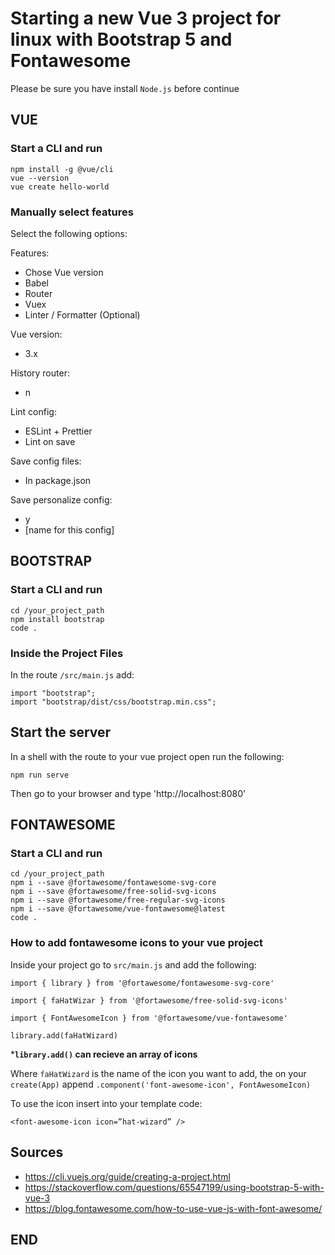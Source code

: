 # Starting a new Vue 3 project for linux with Bootstrap 5 and Fontawesome

Please be sure you have install `Node.js` before continue

## VUE

### Start a CLI and run

```
npm install -g @vue/cli
vue --version
vue create hello-world
```

### Manually select features

Select the following options:

Features:

- Chose Vue version
- Babel
- Router
- Vuex
- Linter / Formatter (Optional)

Vue version:

- 3.x

History router:

- n

Lint config:

- ESLint + Prettier
- Lint on save

Save config files:

- In package.json

Save personalize config:

- y
- [name for this config]

## BOOTSTRAP

### Start a CLI and run

```
cd /your_project_path
npm install bootstrap
code .
```

### Inside the Project Files

In the route `/src/main.js` add:

```
import "bootstrap";
import "bootstrap/dist/css/bootstrap.min.css";
```

## Start the server

In a shell with the route to your vue project open run the following:

```
npm run serve
```

Then go to your browser and type 'http://localhost:8080'

## FONTAWESOME
### Start a CLI and run

```
cd /your_project_path
npm i --save @fortawesome/fontawesome-svg-core
npm i --save @fortawesome/free-solid-svg-icons
npm i --save @fortawesome/free-regular-svg-icons
npm i --save @fortawesome/vue-fontawesome@latest
code .
```

### How to add fontawesome icons to your vue project

Inside your project go to `src/main.js` and add the following:

```
import { library } from '@fortawesome/fontawesome-svg-core'

import { faHatWizar } from '@fortawesome/free-solid-svg-icons'

import { FontAwesomeIcon } from '@fortawesome/vue-fontawesome'

library.add(faHatWizard)

```
***`library.add()` can recieve an array of icons**

Where `faHatWizard` is the name of the icon you want to add, the on your `create(App)` append `.component('font-awesome-icon', FontAwesomeIcon)`

To use the icon insert into your template code:

`<font-awesome-icon icon=”hat-wizard” />`

## Sources

- https://cli.vuejs.org/guide/creating-a-project.html
- https://stackoverflow.com/questions/65547199/using-bootstrap-5-with-vue-3
- https://blog.fontawesome.com/how-to-use-vue-js-with-font-awesome/

## END

